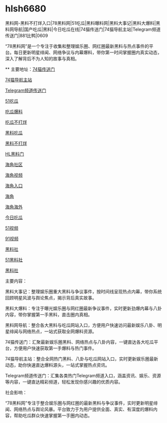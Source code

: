# hlsh6680
黑料网-黑料不打烊入口|78黑料网|51吃瓜|黑料曝料网|黑料大事记|黑料大爆料|黑料网导航|国产吃瓜|黑料|今日吃瓜在线|74猫传送门|74猫导航主站|Telegram频道传送门|881比鸭|0609

“78黑料网”是一个专注于收集和整理娱乐圈、网红圈最新黑料与热点事件的平台。每日更新明星绯闻、网络争议与内幕爆料，带你第一时间掌握圈内真实动态，深入了解背后不为人知的故事与真相。

** 主要地址：<a href="https://74mao.com/">74猫传送门</a>

<a href="https://74mao.com/">74猫导航主站</a>

<a href="https://74mao.com/">Telegram频道传送门</a>

<a href="https://heiliaoshezui1.pages.dev/">51吃瓜</a>

<a href="https://chiguabaoliaowang01.pages.dev/">吃瓜爆料</a>

<a href="https://chiguabaoliao01.pages.dev/">吃瓜不打烊</a>

<a href="https://wangbaochiguahei.pages.dev/">黑料吃瓜</a>

<a href="https://91heiliaobaoliao.pages.dev/">黑料不打烊</a>

<a href="https://shouyeheiliaoshe.pages.dev/">HL黑料门</a>

<a href="https://hj-251.pages.dev/">海角社区</a>

<a href="https://hj-258.pages.dev/">海角视频</a>

<a href="https://hj-260.pages.dev/">海角入口</a>

<a href="https://hj-264.pages.dev/">海角</a>

<a href="https://hj-267.pages.dev/">海角海外</a>

<a href="https://hj-268.pages.dev/">今日吃瓜</a>

<a href="https://hj-107.pages.dev/">51视频</a>

<a href="https://hj-140.pages.dev/">91视频</a>

<a href="https://hls-15.pages.dev/">黑料社</a>

<a href="https://hls-17.pages.dev/">51黑料社</a>

<a href="https://hls-19.pages.dev/">黑料社</a>

主要内容：

黑料大事记：整理娱乐圈重大黑料与争议事件，按时间线呈现热点内幕，带你系统回顾明星风波与舆论焦点，揭示背后真实故事。

黑料大爆料：专注于曝光娱乐圈与网红圈最新争议事件，实时更新劲爆内幕与八卦内容，带你掌握第一手黑料，直击圈内真相。

黑料网导航：整合各大黑料与吃瓜网站入口，方便用户快速访问最新娱乐八卦、明星绯闻与网络热点，一站式获取全网爆料资源。

74猫传送门：汇聚最新娱乐圈黑料、网络热点与八卦内容，一键直达各大吃瓜平台，方便用户快速获取第一手爆料与热门事件。

74猫导航主站：整合全网热门黑料、八卦与吃瓜网站入口，实时更新娱乐圈最新动态，助你快速直达爆料源头，一站式掌握热点资讯。

Telegram频道传送门：汇集各类热门Telegram频道入口，涵盖资讯、娱乐、资源等内容，一键直达精彩频道，轻松发现你感兴趣的优质内容。

社会影响：

“78黑料网”专注于整合娱乐圈与网红圈的最新黑料与争议事件，实时更新明星绯闻、网络热点与舆论风暴。平台致力于为用户提供全面、真实、有深度的爆料内容，帮助吃瓜群众快速掌握第一手圈内动态。
